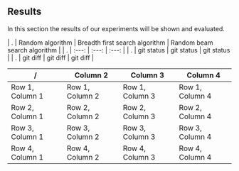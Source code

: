 ## Results

In this section the results of our experiments will be shown and evaluated. 



| . | Random algorithm | Breadth first search algorithm | Random beam search algorithm |
| . |      :---:   |     :---:      |   :---: |
| . | git status   | git status     | git status    |
| . | git diff     | git diff       | git diff      |


| / | Column 2 | Column 3 | Column 4 |
| --- | --- | --- | --- |
| Row 1, Column 1 | Row 1, Column 2 | Row 1, Column 3 | Row 1, Column 4 |
| Row 2, Column 1 | Row 2, Column 2 | Row 2, Column 3 | Row 2, Column 4 |
| Row 3, Column 1 | Row 3, Column 2 | Row 3, Column 3 | Row 3, Column 4 |
| Row 4, Column 1 | Row 4, Column 2 | Row 4, Column 3 | Row 4, Column 4 |
